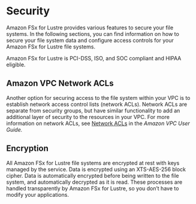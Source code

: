 # Security<a name="security"></a>

Amazon FSx for Lustre provides various features to secure your file systems\. In the following sections, you can find information on how to secure your file system data and configure access controls for your Amazon FSx for Lustre file systems\.

Amazon FSx for Lustre is PCI\-DSS, ISO, and SOC compliant and HIPAA eligible\.

## Amazon VPC Network ACLs<a name="limit-access-acl"></a>

Another option for securing access to the file system within your VPC is to establish network access control lists \(network ACLs\)\. Network ACLs are separate from security groups, but have similar functionality to add an additional layer of security to the resources in your VPC\. For more information on network ACLs, see [Network ACLs](https://docs.aws.amazon.com/vpc/latest/userguide/VPC_ACLs.html) in the *Amazon VPC User Guide\.* 

## Encryption<a name="encryption"></a>

All Amazon FSx for Lustre file systems are encrypted at rest with keys managed by the service\. Data is encrypted using an XTS\-AES\-256 block cipher\. Data is automatically encrypted before being written to the file system, and automatically decrypted as it is read\. These processes are handled transparently by Amazon FSx for Lustre, so you don’t have to modify your applications\.